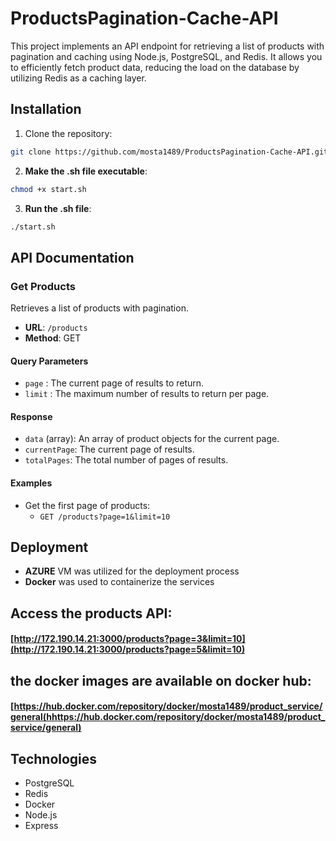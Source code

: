 # ProductsPagination-Cache-API

This project implements an API endpoint for retrieving a list of products with pagination and caching using Node.js, PostgreSQL, and Redis. It allows you to efficiently fetch product data, reducing the load on the database by utilizing Redis as a caching layer.

## Installation

1. Clone the repository:

```bash
git clone https://github.com/mosta1489/ProductsPagination-Cache-API.git
```

2. **Make the .sh file executable**:

```bash
chmod +x start.sh
```

3. **Run the .sh file**:

```bash
./start.sh
```

## API Documentation

### Get Products

Retrieves a list of products with pagination.

- **URL**: `/products`
- **Method**: GET

#### Query Parameters

- `page` : The current page of results to return.
- `limit` : The maximum number of results to return per page.

#### Response

- `data` (array): An array of product objects for the current page.
- `currentPage`: The current page of results.
- `totalPages`: The total number of pages of results.

#### Examples

- Get the first page of products:
  - `GET /products?page=1&limit=10`

## Deployment

- **AZURE** VM was utilized for the deployment process
- **Docker** was used to containerize the services

## Access the products API:

#### [http://172.190.14.21:3000/products?page=3&limit=10](http://172.190.14.21:3000/products?page=5&limit=10)

## the docker images are available on docker hub:

#### [https://hub.docker.com/repository/docker/mosta1489/product_service/general(hhttps://hub.docker.com/repository/docker/mosta1489/product_service/general)

## Technologies

- PostgreSQL
- Redis
- Docker
- Node.js
- Express

